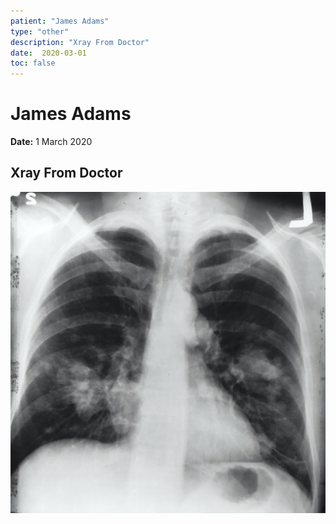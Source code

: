 ```yaml
---
patient: "James Adams"
type: "other"
description: "Xray From Doctor"
date:  2020-03-01
toc: false
---
```


# James Adams

**Date:** 1 March 2020

## Xray From Doctor

![](xray.jpg)
